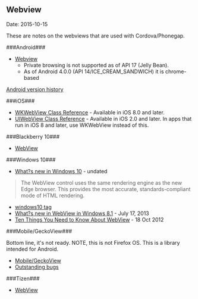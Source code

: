 ## Webview ##
Date: 2015-10-15

These are notes on the webviews that are used with Cordova/Phonegap.



###Android###

- [Webview](http://developer.android.com/reference/android/webkit/WebView.html)
  - Private browsing is not supported as of API 17 (Jelly Bean).
  - As of Android 4.0.0 (API 14/ICE_CREAM_SANDWICH) it is chrome-based

[Android version history](https://en.wikipedia.org/wiki/Android_version_history)

###iOS###

- [WKWebView Class Reference](https://developer.apple.com/library/ios/documentation/WebKit/Reference/WKWebView_Ref/) - Available in iOS 8.0 and later.
- [UIWebView Class Reference](https://developer.apple.com/library/ios/documentation/UIKit/Reference/UIWebView_Class/) - Available in iOS 2.0 and later. In apps that run in iOS 8 and later, use WKWebView instead of this.

###Blackberry 10###

- [WebView](https://developer.blackberry.com/native/reference/cascades/bb__cascades__webview.html)

###Windows 10###

- [What?s new in Windows 10](https://dev.windows.com/en-us/getstarted/whats-new-windows-10#web) - undated
> The WebView control uses the same rendering engine as the new Edge browser. This provides the most accurate, standards-compliant mode of HTML rendering.
- [windows10 tag](http://blogs.windows.com/buildingapps/tag/windows-10/)
- [What?s new in WebView in Windows 8.1](https://blogs.windows.com/buildingapps/2013/07/17/whats-new-in-webview-in-windows-8-1/) - July 17, 2013
- [Ten Things You Need to Know About WebView](http://blogs.msdn.com/b/wsdevsol/archive/2012/10/18/nine-things-you-need-to-know-about-webview.aspx) - 18 Oct 2012

###Mobile/GeckoView###

 Bottom line, it's not ready. NOTE, this is not Firefox OS. This is a library intended for Android.

- [Mobile/GeckoView](https://wiki.mozilla.org/Mobile/GeckoView)
- [Outstanding bugs](https://bugzilla.mozilla.org/show_bug.cgi?id=880107)

###Tizen###

- [WebView](https://developer.tizen.org/community/tip-tech/launching-tizen-applications-on-android-platform)